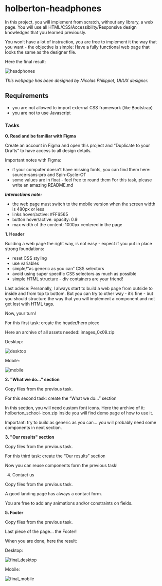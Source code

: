 # holberton-headphones

In this project, you will implement from scratch, without any library, a web page. You will use all HTML/CSS/Accessibility/Responsive design knowledges that you learned previously.

You won’t have a lot of instruction, you are free to implement it the way that you want - the objective is simple: Have a fully functional web page that looks the same as the designer file.

Here the final result:

![headphones](https://holbertonintranet.s3.amazonaws.com/uploads/medias/2020/2/60df485eb772ecbad54a.jpg?X-Amz-Algorithm=AWS4-HMAC-SHA256&X-Amz-Credential=AKIARDDGGGOUWMNL5ANN%2F20210824%2Fus-east-1%2Fs3%2Faws4_request&X-Amz-Date=20210824T023659Z&X-Amz-Expires=86400&X-Amz-SignedHeaders=host&X-Amz-Signature=ffe404f701d20a98d31b3d1c3585e72f4c229015aec2434d4a9ca0e5ee81d1e1)

*This webpage has been designed by Nicolas Philippot, UI/UX designer.*

## Requirements

- you are not allowed to import external CSS framework (like Bootstrap)
- you are not to use Javascript

### Tasks

**0. Read and be familiar with Figma**

Create an account in Figma and open this project and “Duplicate to your Drafts” to have access to all design details.

Important notes with Figma:

- if your computer doesn’t have missing fonts, you can find them here: source-sans-pro and Spin-Cycle-OT
- some values are in float - feel free to round them
For this task, please write an amazing README.md

***Interactions note:***

- the web page must switch to the mobile version when the screen width is 480px or less
- links hover/active: #FF6565
- button hover/active: opacity: 0.9
- max width of the content: 1000px centered in the page

**1. Header**

Building a web page the right way, is not easy - expect if you put in place strong foundations:

- reset CSS styling
- use variables
- simple/“as generic as you can” CSS selectors
- avoid using super specific CSS selectors as much as possible
- simple HTML structure - div containers are your friend!

Last advice: Personally, I always start to build a web page from outside to inside and from top to bottom. But you can try to other way - it’s fine - but you should structure the way that you will implement a component and not get lost with HTML tags.

Now, your turn!

For this first task: create the header/hero piece

Here an archive of all assets needed: images_0x09.zip

Desktop:

![desktop](https://holbertonintranet.s3.amazonaws.com/uploads/medias/2020/3/4a93441c93989ad7ea72.gif?X-Amz-Algorithm=AWS4-HMAC-SHA256&X-Amz-Credential=AKIARDDGGGOUWMNL5ANN%2F20210824%2Fus-east-1%2Fs3%2Faws4_request&X-Amz-Date=20210824T023659Z&X-Amz-Expires=86400&X-Amz-SignedHeaders=host&X-Amz-Signature=7dbf311f3a8e2a7076f47612f4db497d5976ee3a7b9c2c3b07df5838517b0b7c)

Mobile:

![mobile](https://holbertonintranet.s3.amazonaws.com/uploads/medias/2020/3/75a582f98640445a2dbf.gif?X-Amz-Algorithm=AWS4-HMAC-SHA256&X-Amz-Credential=AKIARDDGGGOUWMNL5ANN%2F20210824%2Fus-east-1%2Fs3%2Faws4_request&X-Amz-Date=20210824T023659Z&X-Amz-Expires=86400&X-Amz-SignedHeaders=host&X-Amz-Signature=3478f0ababd79cff4f57447c2ca24ec0fb1457d3f6946058d053b6fe962d3959)

**2. "What we do..." section**

Copy files from the previous task.

For this second task: create the “What we do…” section

In this section, you will need custom font icons. Here the archive of it: holberton_school-icon.zip Inside you will find demo page of how to use it.

Important: try to build as generic as you can… you will probably need some components in next section.

**3. "Our results" section**

Copy files from the previous task.

For this third task: create the “Our results” section

Now you can reuse components form the previous task!

4. Contact us

Copy files from the previous task.

A good landing page has always a contact form.

You are free to add any animations and/or constraints on fields.

**5. Footer**

Copy files from the previous task.

Last piece of the page… the Footer!

When you are done, here the result:

Desktop:

![final_desktop](https://holbertonintranet.s3.amazonaws.com/uploads/medias/2020/3/3b5a9f7948a58d58bd43.gif?X-Amz-Algorithm=AWS4-HMAC-SHA256&X-Amz-Credential=AKIARDDGGGOUWMNL5ANN%2F20210824%2Fus-east-1%2Fs3%2Faws4_request&X-Amz-Date=20210824T023659Z&X-Amz-Expires=86400&X-Amz-SignedHeaders=host&X-Amz-Signature=390322d3cf3d7f3ca677641bfbac039e6c6ada7912c332604aa43a77368344b1)

Mobile:

![final_mobile](https://holbertonintranet.s3.amazonaws.com/uploads/medias/2020/3/83d6311e87d4775ca4b3.gif?X-Amz-Algorithm=AWS4-HMAC-SHA256&X-Amz-Credential=AKIARDDGGGOUWMNL5ANN%2F20210824%2Fus-east-1%2Fs3%2Faws4_request&X-Amz-Date=20210824T023659Z&X-Amz-Expires=86400&X-Amz-SignedHeaders=host&X-Amz-Signature=2a08103006d62758f7f5e7ba5e500228da1cdde6ebd842969f328bf1f5cd3262)








